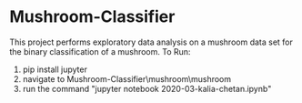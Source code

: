 # Mushroom-Classifier
This project performs exploratory data analysis on a mushroom data set for the binary classification of a mushroom.
To Run:
1. pip install jupyter
2. navigate to Mushroom-Classifier\mushroom\mushroom
3. run the command "jupyter notebook 2020-03-kalia-chetan.ipynb"
